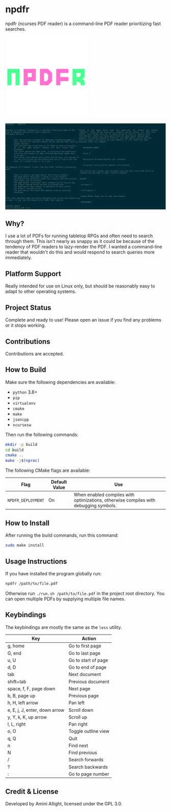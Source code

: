 # npdfr

npdfr (ncurses PDF reader) is a command-line PDF reader prioritizing fast searches.

<img src="doc/icon.png" width="256"/>

![](doc/example.png)

## Why?

I use a lot of PDFs for running tabletop RPGs and often need to search through them. This isn't nearly as snappy as it could be because of the tendency of PDF readers to lazy-render the PDF. I wanted a command-line reader that wouldn't do this and would respond to search queries more immediately.

## Platform Support

Really intended for use on Linux only, but should be reasonably easy to adapt to other operating systems.

## Project Status

Complete and ready to use! Please open an issue if you find any problems or it stops working.

## Contributions

Contributions are accepted.

## How to Build

Make sure the following dependencies are available:

- `python` 3.8+
- `pip`
- `virtualenv`
- `cmake`
- `make`
- `jsoncpp`
- `ncursesw`

Then run the following commands:

```sh
mkdir -p build
cd build
cmake ..
make -j$(nproc)
```

The following CMake flags are available:

| Flag               | Default Value | Use                                                                                  |
|--------------------|---------------|--------------------------------------------------------------------------------------|
| `NPDFR_DEPLOYMENT` | On            | When enabled compiles with optimizations, otherwise compiles with debugging symbols. |

## How to Install

After running the build commands, run this command:

```sh
sudo make install
```

## Usage Instructions

If you have installed the program globally run:

```sh
npdfr /path/to/file.pdf
```

Otherwise run `./run.sh /path/to/file.pdf` in the project root directory. You can open multiple PDFs by supplying multiple file names.

## Keybindings

The keybindings are mostly the same as the `less` utility.

| Key                           | Action                           |
|-------------------------------|----------------------------------|
| g, home                       | Go to first page                 |
| G, end                        | Go to last page                  |
| u, U                          | Go to start of page              |
| d, D                          | Go to end of page                |
| tab                           | Next document                    |
| shift+tab                     | Previous document                |
| space, f, F, page down        | Next page                        |
| b, B, page up                 | Previous page                    |
| h, H, left arrow              | Pan left                         |
| e, E, j, J, enter, down arrow | Scroll down                      |
| y, Y, k, K, up arrow          | Scroll up                        |
| l, L, right                   | Pan right                        |
| o, O                          | Toggle outline view              |
| q, Q                          | Quit                             |
| n                             | Find next                        |
| N                             | Find previous                    |
| /                             | Search forwards                  |
| ?                             | Search backwards                 |
| :                             | Go to page number                |

## Credit & License

Developed by Amini Allight, licensed under the GPL 3.0.
